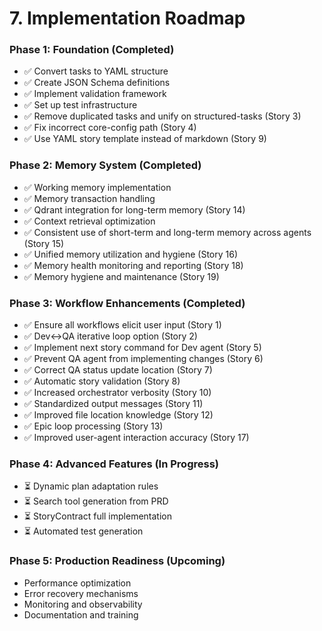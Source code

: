 # 7. Implementation Roadmap


### Phase 1: Foundation (Completed)
- ✅ Convert tasks to YAML structure
- ✅ Create JSON Schema definitions
- ✅ Implement validation framework
- ✅ Set up test infrastructure
- ✅ Remove duplicated tasks and unify on structured-tasks (Story 3)
- ✅ Fix incorrect core-config path (Story 4)
- ✅ Use YAML story template instead of markdown (Story 9)

### Phase 2: Memory System (Completed)
- ✅ Working memory implementation
- ✅ Memory transaction handling
- ✅ Qdrant integration for long-term memory (Story 14)
- ✅ Context retrieval optimization
- ✅ Consistent use of short-term and long-term memory across agents (Story 15)
- ✅ Unified memory utilization and hygiene (Story 16)
- ✅ Memory health monitoring and reporting (Story 18)
- ✅ Memory hygiene and maintenance (Story 19)

### Phase 3: Workflow Enhancements (Completed)
- ✅ Ensure all workflows elicit user input (Story 1)
- ✅ Dev↔QA iterative loop option (Story 2)
- ✅ Implement next story command for Dev agent (Story 5)
- ✅ Prevent QA agent from implementing changes (Story 6)
- ✅ Correct QA status update location (Story 7)
- ✅ Automatic story validation (Story 8)
- ✅ Increased orchestrator verbosity (Story 10)
- ✅ Standardized output messages (Story 11)
- ✅ Improved file location knowledge (Story 12)
- ✅ Epic loop processing (Story 13)
- ✅ Improved user-agent interaction accuracy (Story 17)

### Phase 4: Advanced Features (In Progress)
- ⏳ Dynamic plan adaptation rules
- ⏳ Search tool generation from PRD
- ⏳ StoryContract full implementation
- ⏳ Automated test generation

### Phase 5: Production Readiness (Upcoming)
- Performance optimization
- Error recovery mechanisms
- Monitoring and observability
- Documentation and training
